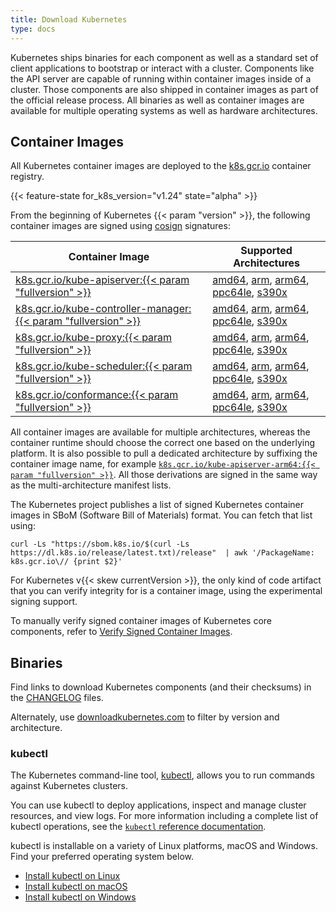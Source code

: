 ```yaml
---
title: Download Kubernetes
type: docs
---
```


Kubernetes ships binaries for each component as well as a standard set of client
applications to bootstrap or interact with a cluster. Components like the
API server are capable of running within container images inside of a
cluster. Those components are also shipped in container images as part of the
official release process. All binaries as well as container images are available
for multiple operating systems as well as hardware architectures.

## Container Images

All Kubernetes container images are deployed to the
[k8s.gcr.io](https://console.cloud.google.com/gcr/images/k8s-artifacts-prod/GLOBAL)
container registry.

{{< feature-state for_k8s_version="v1.24" state="alpha" >}}

From the beginning of Kubernetes {{< param "version" >}}, the following
container images are signed using [cosign](https://github.com/sigstore/cosign)
signatures:

| Container Image                                                     | Supported Architectures                                                                  |
| ------------------------------------------------------------------- | ---------------------------------------------------------------------------------------- |
| [k8s.gcr.io/kube-apiserver:{{< param "fullversion" >}}][0]          | [amd64][0-amd64], [arm][0-arm], [arm64][0-arm64], [ppc64le][0-ppc64le], [s390x][0-s390x] |
| [k8s.gcr.io/kube-controller-manager:{{< param "fullversion" >}}][1] | [amd64][1-amd64], [arm][1-arm], [arm64][1-arm64], [ppc64le][1-ppc64le], [s390x][1-s390x] |
| [k8s.gcr.io/kube-proxy:{{< param "fullversion" >}}][2]              | [amd64][2-amd64], [arm][2-arm], [arm64][2-arm64], [ppc64le][2-ppc64le], [s390x][2-s390x] |
| [k8s.gcr.io/kube-scheduler:{{< param "fullversion" >}}][3]          | [amd64][3-amd64], [arm][3-arm], [arm64][3-arm64], [ppc64le][3-ppc64le], [s390x][3-s390x] |
| [k8s.gcr.io/conformance:{{< param "fullversion" >}}][4]             | [amd64][4-amd64], [arm][4-arm], [arm64][4-arm64], [ppc64le][4-ppc64le], [s390x][4-s390x] |

[0]: https://console.cloud.google.com/gcr/images/k8s-artifacts-prod/us/kube-apiserver
[0-amd64]: https://console.cloud.google.com/gcr/images/k8s-artifacts-prod/us/kube-apiserver-amd64
[0-arm]: https://console.cloud.google.com/gcr/images/k8s-artifacts-prod/us/kube-apiserver-arm
[0-arm64]: https://console.cloud.google.com/gcr/images/k8s-artifacts-prod/us/kube-apiserver-arm64
[0-ppc64le]: https://console.cloud.google.com/gcr/images/k8s-artifacts-prod/us/kube-apiserver-ppc64le
[0-s390x]: https://console.cloud.google.com/gcr/images/k8s-artifacts-prod/us/kube-apiserver-s390x
[1]: https://console.cloud.google.com/gcr/images/k8s-artifacts-prod/us/kube-controller-manager
[1-amd64]: https://console.cloud.google.com/gcr/images/k8s-artifacts-prod/us/kube-controller-manager-amd64
[1-arm]: https://console.cloud.google.com/gcr/images/k8s-artifacts-prod/us/kube-controller-manager-arm
[1-arm64]: https://console.cloud.google.com/gcr/images/k8s-artifacts-prod/us/kube-controller-manager-arm64
[1-ppc64le]: https://console.cloud.google.com/gcr/images/k8s-artifacts-prod/us/kube-controller-manager-ppc64le
[1-s390x]: https://console.cloud.google.com/gcr/images/k8s-artifacts-prod/us/kube-controller-manager-s390x
[2]: https://console.cloud.google.com/gcr/images/k8s-artifacts-prod/us/kube-proxy
[2-amd64]: https://console.cloud.google.com/gcr/images/k8s-artifacts-prod/us/kube-proxy-amd64
[2-arm]: https://console.cloud.google.com/gcr/images/k8s-artifacts-prod/us/kube-proxy-arm
[2-arm64]: https://console.cloud.google.com/gcr/images/k8s-artifacts-prod/us/kube-proxy-arm64
[2-ppc64le]: https://console.cloud.google.com/gcr/images/k8s-artifacts-prod/us/kube-proxy-ppc64le
[2-s390x]: https://console.cloud.google.com/gcr/images/k8s-artifacts-prod/us/kube-proxy-s390x
[3]: https://console.cloud.google.com/gcr/images/k8s-artifacts-prod/us/kube-scheduler
[3-amd64]: https://console.cloud.google.com/gcr/images/k8s-artifacts-prod/us/kube-scheduler-amd64
[3-arm]: https://console.cloud.google.com/gcr/images/k8s-artifacts-prod/us/kube-scheduler-arm
[3-arm64]: https://console.cloud.google.com/gcr/images/k8s-artifacts-prod/us/kube-scheduler-arm64
[3-ppc64le]: https://console.cloud.google.com/gcr/images/k8s-artifacts-prod/us/kube-scheduler-ppc64le
[3-s390x]: https://console.cloud.google.com/gcr/images/k8s-artifacts-prod/us/kube-scheduler-s390x
[4]: https://console.cloud.google.com/gcr/images/k8s-artifacts-prod/us/conformance
[4-amd64]: https://console.cloud.google.com/gcr/images/k8s-artifacts-prod/us/conformance-amd64
[4-arm]: https://console.cloud.google.com/gcr/images/k8s-artifacts-prod/us/conformance-arm
[4-arm64]: https://console.cloud.google.com/gcr/images/k8s-artifacts-prod/us/conformance-arm64
[4-ppc64le]: https://console.cloud.google.com/gcr/images/k8s-artifacts-prod/us/conformance-ppc64le
[4-s390x]: https://console.cloud.google.com/gcr/images/k8s-artifacts-prod/us/conformance-s390x

All container images are available for multiple architectures, whereas the
container runtime should choose the correct one based on the underlying
platform. It is also possible to pull a dedicated architecture by suffixing the
container image name, for example
[`k8s.gcr.io/kube-apiserver-arm64:{{< param "fullversion" >}}`][0-arm64]. All
those derivations are signed in the same way as the multi-architecture manifest lists.

The Kubernetes project publishes a list of signed Kubernetes container images
in SBoM (Software Bill of Materials) format.
You can fetch that list using:

```shell
curl -Ls "https://sbom.k8s.io/$(curl -Ls https://dl.k8s.io/release/latest.txt)/release"  | awk '/PackageName: k8s.gcr.io\// {print $2}'
```
For Kubernetes v{{< skew currentVersion >}}, the only kind of code artifact that
you can verify integrity for is a container image, using the experimental
signing support.

To manually verify signed container images of Kubernetes core components, refer to
[Verify Signed Container Images](/docs/tasks/administer-cluster/verify-signed-images).



## Binaries

Find links to download Kubernetes components (and their checksums) in the [CHANGELOG](https://github.com/kubernetes/kubernetes/tree/master/CHANGELOG) files.

Alternately, use [downloadkubernetes.com](https://www.downloadkubernetes.com/) to filter by version and architecture.

### kubectl

<!-- overview -->

The Kubernetes command-line tool, [kubectl](/docs/reference/kubectl/kubectl/), allows
you to run commands against Kubernetes clusters.

You can use kubectl to deploy applications, inspect and manage cluster resources,
and view logs. For more information including a complete list of kubectl operations, see the
[`kubectl` reference documentation](/docs/reference/kubectl/).

kubectl is installable on a variety of Linux platforms, macOS and Windows.
Find your preferred operating system below.

- [Install kubectl on Linux](/docs/tasks/tools/install-kubectl-linux)
- [Install kubectl on macOS](/docs/tasks/tools/install-kubectl-macos)
- [Install kubectl on Windows](/docs/tasks/tools/install-kubectl-windows)

